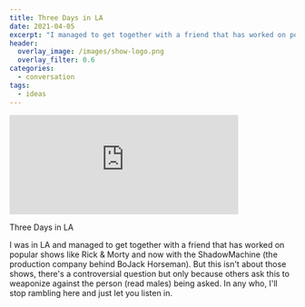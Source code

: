 ```yaml
---
title: Three Days in LA
date: 2021-04-05
excerpt: "I managed to get together with a friend that has worked on popular shows"
header:
  overlay_image: /images/show-logo.png
  overlay_filter: 0.6
categories:
  - conversation
tags:
  - ideas
---
```


<iframe src="https://open.spotify.com/embed-podcast/episode/4KiZczz1BHevdH7yvRsrF7" width="80%" height="175" frameborder="0" allowtransparency="true" allow="encrypted-media"></iframe>

Three Days in LA

I was in LA and managed to get together with a friend that has worked on popular shows like Rick & Morty and now with the ShadowMachine (the production company behind BoJack Horseman).
But this isn't about those shows, there's a controversial question but only because others ask this to weaponize against the person (read males) being asked. In any who, I'll stop rambling here and just let you listen in.
